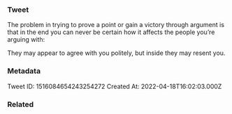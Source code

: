 ### Tweet
The problem in trying to prove a point or gain a victory through argument is that in the end you can never be certain how it affects the people you’re arguing with:

They may appear to agree with you politely, but inside they may resent you.

### Metadata
Tweet ID: 1516084654243254272
Created At: 2022-04-18T16:02:03.000Z

### Related

